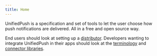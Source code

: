 ```yaml
---
title: Home
---
```


UnifiedPush is a specification and set of tools to let the user choose how push notifications are delivered. All in a free and open source way.

End users should look at setting up a [distributor](/distributors).
Developers wanting to integrate UnifiedPush in their apps should look at the [terminology](/spec/terminology) and [connector libraries](/connectors).
